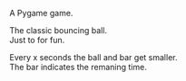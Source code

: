A Pygame game.

The classic bouncing ball.<br>
Just to for fun.

Every x seconds the ball and bar get smaller.<br>
The bar indicates the remaning time.